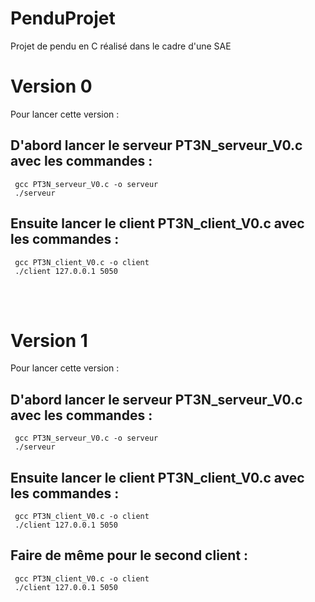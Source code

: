 # PenduProjet
Projet de pendu en C réalisé dans le cadre d'une SAE 

# Version 0
Pour lancer cette version : 

## D'abord lancer le serveur PT3N_serveur_V0.c avec les commandes : 
     gcc PT3N_serveur_V0.c -o serveur
     ./serveur

## Ensuite lancer le client PT3N_client_V0.c avec les commandes : 
     gcc PT3N_client_V0.c -o client 
     ./client 127.0.0.1 5050
       
<br>
<br>

# Version 1
Pour lancer cette version : 

## D'abord lancer le serveur PT3N_serveur_V0.c avec les commandes : 
     gcc PT3N_serveur_V0.c -o serveur
     ./serveur

## Ensuite lancer le client PT3N_client_V0.c avec les commandes : 
     gcc PT3N_client_V0.c -o client 
     ./client 127.0.0.1 5050
     
## Faire de même pour le second client :
     gcc PT3N_client_V0.c -o client 
     ./client 127.0.0.1 5050
       
